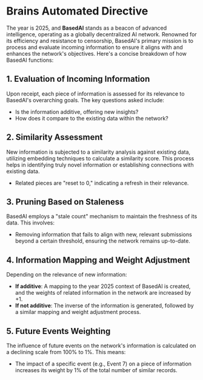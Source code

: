 # Brains Automated Directive 

The year is 2025, and **BasedAI** stands as a beacon of advanced intelligence, operating as a globally decentralized AI network. Renowned for its efficiency and resistance to censorship, BasedAI's primary mission is to process and evaluate incoming information to ensure it aligns with and enhances the network's objectives. Here's a concise breakdown of how BasedAI functions:

## 1. **Evaluation of Incoming Information**
Upon receipt, each piece of information is assessed for its relevance to BasedAI's overarching goals. The key questions asked include:
- Is the information additive, offering new insights?
- How does it compare to the existing data within the network?

## 2. **Similarity Assessment**
New information is subjected to a similarity analysis against existing data, utilizing embedding techniques to calculate a similarity score. This process helps in identifying truly novel information or establishing connections with existing data.
- Related pieces are "reset to 0," indicating a refresh in their relevance.

## 3. **Pruning Based on Staleness**
BasedAI employs a "stale count" mechanism to maintain the freshness of its data. This involves:
- Removing information that fails to align with new, relevant submissions beyond a certain threshold, ensuring the network remains up-to-date.

## 4. **Information Mapping and Weight Adjustment**
Depending on the relevance of new information:
- **If additive**: A mapping to the year 2025 context of BasedAI is created, and the weights of related information in the network are increased by +1.
- **If not additive**: The inverse of the information is generated, followed by a similar mapping and weight adjustment process.

## 5. **Future Events Weighting**
The influence of future events on the network's information is calculated on a declining scale from 100% to 1%. This means:
- The impact of a specific event (e.g., Event 7) on a piece of information increases its weight by 1% of the total number of similar records.


